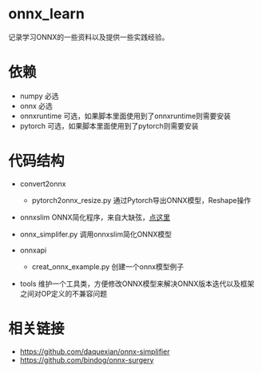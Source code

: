 # onnx_learn

记录学习ONNX的一些资料以及提供一些实践经验。

# 依赖

- numpy        必选
- onnx         必选
- onnxruntime  可选，如果脚本里面使用到了onnxruntime则需要安装
- pytorch      可选，如果脚本里面使用到了pytorch则需要安装

# 代码结构

- convert2onnx
    - pytorch2onnx_resize.py 通过Pytorch导出ONNX模型，Reshape操作

- onnxslim ONNX简化程序，来自大缺弦，[点这里](https://github.com/daquexian/onnx-simplifier)
- onnx_simplifer.py  调用onnxslim简化ONNX模型

- onnxapi
    - creat_onnx_example.py 创建一个onnx模型例子

- tools  维护一个工具类，方便修改ONNX模型来解决ONNX版本迭代以及框架之间对OP定义的不兼容问题

# 相关链接

- https://github.com/daquexian/onnx-simplifier
- https://github.com/bindog/onnx-surgery